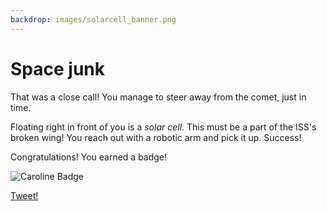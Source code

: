 ```yaml
---
backdrop: images/solarcell_banner.png
---
```


# Space junk

That was a close call! You manage to steer away from the comet, just in time.

Floating right in front of you is a _solar cell_. This must be a part of the ISS's broken wing! You reach out with a robotic arm and pick it up. Success!

<Item id="2"/>

Congratulations! You earned a badge!

![Caroline Badge](/AzureSpaceMystery/images/caroline_badge.png)

[Tweet!](https://twitter.com/intent/tweet?url=https%3A%2F%2Fmicrosoft.com/AzureSpaceMystery%2F&text=I%20just%20earned%20a%20badge%20in%20the%20Azure%20Space%20Mystery%20adventure!&hashtags=AzureSpaceMystery)


<Page url="/rocket/es/1" instructions="" action="Return to the start for a new mission!" condition="none" />